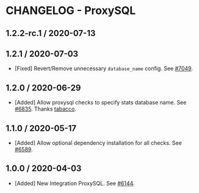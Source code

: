 # CHANGELOG - ProxySQL

## 1.2.2-rc.1 / 2020-07-13


## 1.2.1 / 2020-07-03

* [Fixed] Revert/Remove unnecessary `database_name` config. See [#7049](https://github.com/DataDog/integrations-core/pull/7049).

## 1.2.0 / 2020-06-29

* [Added] Allow proxysql checks to specify stats database name. See [#6835](https://github.com/DataDog/integrations-core/pull/6835). Thanks [tabacco](https://github.com/tabacco).

## 1.1.0 / 2020-05-17

* [Added] Allow optional dependency installation for all checks. See [#6589](https://github.com/DataDog/integrations-core/pull/6589).

## 1.0.0 / 2020-04-03

* [Added] New Integration ProxySQL. See [#6144](https://github.com/DataDog/integrations-core/pull/6144).

